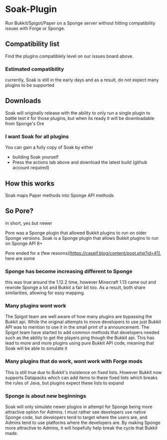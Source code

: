 # Soak-Plugin

Run Bukkit/Spigot/Paper on a Sponge server without hitting compatibility issues with Forge or Sponge.

## Compatibility list

Find the plugins compatiblely level on our issues board above.

### Estimated compatibility

currently, Soak is still in the early days and as a result, do not expect many plugins to be supported

## Downloads

Soak will originally release with the ability to only run a single plugin to battle test it for those plugins, but when its ready it will be downloadable from Sponge's Ore  

### I want Soak for all plugins

You can gain a fully copy of Soak by either

- building Soak yourself
- Press the actions tab above and download the latest build (github account required)

## How this works

Soak maps Paper methods into Sponge API methods

## So Pore?

in short, yes but newer

Pore was a Sponge plugin that allowed Bukkit plugins to run on older Sponge versions.
Soak is a Sponge plugin that allows Bukkit plugins to run on Sponge API 8+

Pore ended for a (few reasons)[https://caseif.blog/content/post.php?id=41], here are some

### Sponge has become increasing different to Sponge

this was true around the 1.12.2 time, however Minecraft 1.13 came out and rewrote Sponge a lot and Bukkit a fair bit too. As a result, both share similarities, allowing for easy mapping.

### Many plugins wont work

The Spigot team are well aware of how many plugins are bypassing the Bukkit api. While the original attempts to move developers to use just Bukkit API was to mention to use it in the small print of a announcement. The Spigot team have started to add common methods that developers needed such as the ability to get the players ping though the Bukkit api. This has lead to more and more plugins using pure Bukkit API code, meaning that Soak will be able to simulate it

### Many plugins that do work, wont work with Forge mods

This is still true due to Bukkit's insistence on fixed lists. However Bukkit now supports Datapacks which can add items to these fixed lists which breaks the rules of Java, but plugins expect these lists to expand

### Sponge is about new beginnings

Soak will only simulate newer plugins in attempt for Sponge being more attractive option for Admins. I must rather see developers use native Sponge code, but developers tend to target where the users are, and Admins tend to use platforms where the developers are. By making Sponge more attractive to Admins, it will hopefully help break the cycle that Bukkit made.



